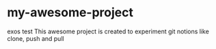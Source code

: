 # my-awesome-project
exos test
This awesome project is created to experiment git notions like clone, push and pull
